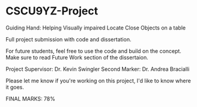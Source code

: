 # CSCU9YZ-Project
Guiding Hand: Helping Visually impaired Locate Close Objects on a table

Full project submission with code and dissertation.

For future students, feel free to use the code and build on the concept.
Make sure to read Future Work section of the dissertaion.

Project Supervisor: Dr. Kevin Swingler
Second Marker: Dr. Andrea Bracialli

Please let me know if you're working on this project, I'd like to know where it goes.

FINAL MARKS: 78%
